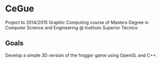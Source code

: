 # CeGue

Project to 2014/2015 Graphic Computing course of Masters Degree in Computer Science and Engineering @ Instituto Superior Técnico

## Goals

Develop a simple 3D version of the frogger game using OpenGL and C++.
